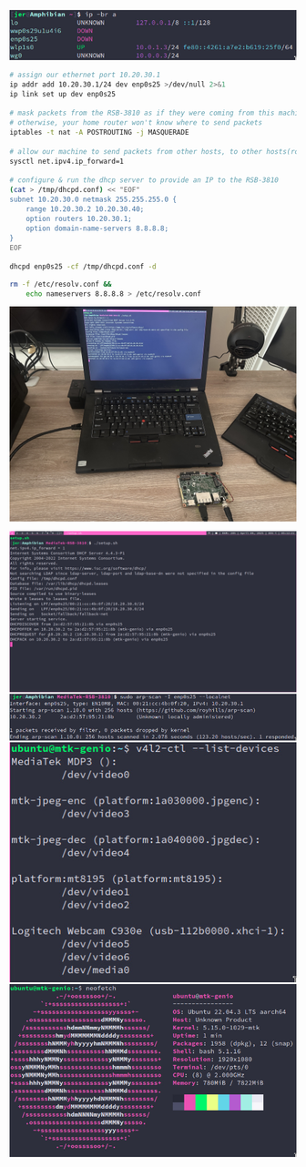 ![](images/nics.jpg)

```sh
# assign our ethernet port 10.20.30.1
ip addr add 10.20.30.1/24 dev enp0s25 >/dev/null 2>&1
ip link set up dev enp0s25

# mask packets from the RSB-3810 as if they were coming from this machine
# otherwise, your home router won't know where to send packets
iptables -t nat -A POSTROUTING -j MASQUERADE

# allow our machine to send packets from other hosts, to other hosts(routing)
sysctl net.ipv4.ip_forward=1

# configure & run the dhcp server to provide an IP to the RSB-3810
(cat > /tmp/dhcpd.conf) << "EOF"
subnet 10.20.30.0 netmask 255.255.255.0 {
	range 10.20.30.2 10.20.30.40;
	option routers 10.20.30.1;
	option domain-name-servers 8.8.8.8;
}
EOF

dhcpd enp0s25 -cf /tmp/dhcpd.conf -d
```

```sh
rm -f /etc/resolv.conf &&
	echo nameservers 8.8.8.8 > /etc/resolv.conf
```

![](images/headquarters.jpg)

![](images/dhcpd.jpg)
![](images/arp-scan.jpg)
![](images/v4l2-devices.jpg)
![](images/neofetch.jpg)

